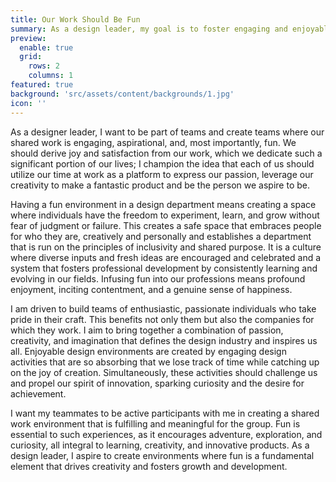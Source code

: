 ```yaml
---
title: Our Work Should Be Fun
summary: As a design leader, my goal is to foster engaging and enjoyable work environments. I advocate for the freedom to experiment, learn, and evolve without fear, boosting expression of creativity and personal authenticity. I strive to nurture diverse ideas, promote continuous professional development, and craft fulfilling experiences. I fundamentally believe in the power of combining passion, creativity, and enjoyment to create absorbing and challenging activities. My aim is to integrate fun as a key element to spark innovation, kindle curiosity, encourage adventure, and drive growth within the design industry.
preview:
  enable: true
  grid:
    rows: 2
    columns: 1
featured: true
background: 'src/assets/content/backgrounds/1.jpg'
icon: ''
---
```


As a designer leader, I want to be part of teams and create teams where our shared work is engaging, aspirational, and, most importantly, fun. We should derive joy and satisfaction from our work, which we dedicate such a significant portion of our lives; I champion the idea that each of us should utilize our time at work as a platform to express our passion, leverage our creativity to make a fantastic product and be the person we aspire to be.

Having a fun environment in a design department means creating a space where individuals have the freedom to experiment, learn, and grow without fear of judgment or failure. This creates a safe space that embraces people for who they are, creatively and personally and establishes a department that is run on the principles of inclusivity and shared purpose. It is a culture where diverse inputs and fresh ideas are encouraged and celebrated and a system that fosters professional development by consistently learning and evolving in our fields. Infusing fun into our professions means profound enjoyment, inciting contentment, and a genuine sense of happiness.

I am driven to build teams of enthusiastic, passionate individuals who take pride in their craft. This benefits not only them but also the companies for which they work. I aim to bring together a combination of passion, creativity, and imagination that defines the design industry and inspires us all. Enjoyable design environments are created by engaging design activities that are so absorbing that we lose track of time while catching up on the joy of creation. Simultaneously, these activities should challenge us and propel our spirit of innovation, sparking curiosity and the desire for achievement.

I want my teammates to be active participants with me in creating a shared work environment that is fulfilling and meaningful for the group. Fun is essential to such experiences, as it encourages adventure, exploration, and curiosity, all integral to learning, creativity, and innovative products. As a design leader, I aspire to create environments where fun is a fundamental element that drives creativity and fosters growth and development.
